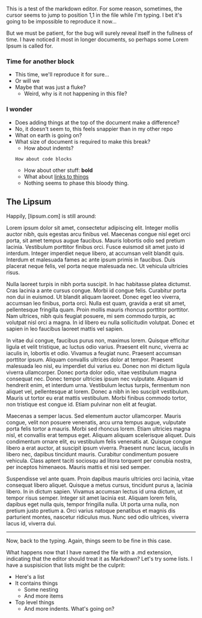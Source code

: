 This is a test of the markdown editor. For some reason, sometimes, the cursor seems to jump to position 1,1 in the file while I'm typing. I bet it's going to be impossible to reproduce it now…

But we must be patient, for the bug will surely reveal itself in the fullness of time. I have noticed it most in longer documents, so perhaps some Lorem Ipsum is called for.

### Time for another block
- This time, we'll reproduce it for sure…
- Or will we
- Maybe that was just a fluke?
  - Weird, why is it not happening in this file?

### I wonder

- Does adding things at the top of the document make a difference?
- No, it doesn't seem to, this feels snappier than in my other repo
- What on earth is going on?
- What size of document is required to make this break?
  - How about indents?
  ```
  How about code blocks
  ```
  - How about other stuff: **bold**
  - What about [links to things](google.com)
  - Nothing seems to phase this bloody thing.

## The Lipsum
Happily, [lipsum.com] is still around:

Lorem ipsum dolor sit amet, consectetur adipiscing elit. Integer mollis auctor nibh, quis egestas arcu finibus vel. Maecenas congue nisl eget orci porta, sit amet tempus augue faucibus. Mauris lobortis odio sed pretium lacinia. Vestibulum porttitor finibus orci. Fusce euismod sit amet justo id interdum. Integer imperdiet neque libero, at accumsan velit blandit quis. Interdum et malesuada fames ac ante ipsum primis in faucibus. Duis placerat neque felis, vel porta neque malesuada nec. Ut vehicula ultricies risus.

Nulla laoreet turpis in nibh porta suscipit. In hac habitasse platea dictumst. Cras lacinia a ante cursus congue. Morbi id congue felis. Curabitur porta non dui in euismod. Ut blandit aliquam laoreet. Donec eget leo viverra, accumsan leo finibus, porta orci. Nulla est quam, gravida a erat sit amet, pellentesque fringilla quam. Proin mollis mauris rhoncus porttitor porttitor. Nam ultrices, nibh quis feugiat posuere, mi sem commodo turpis, ac volutpat nisl orci a magna. In id libero eu nulla sollicitudin volutpat. Donec et sapien in leo faucibus laoreet mattis vel sapien.

In vitae dui congue, faucibus purus non, maximus lorem. Quisque efficitur ligula et velit tristique, ac luctus odio varius. Praesent elit nunc, viverra ac iaculis in, lobortis et odio. Vivamus a feugiat nunc. Praesent accumsan porttitor ipsum. Aliquam convallis ultrices dolor at tempor. Praesent malesuada leo nisl, eu imperdiet dui varius eu. Donec non mi dictum ligula viverra ullamcorper. Donec porta dolor odio, vitae vestibulum magna consequat nec. Donec tempor ultricies ipsum nec vulputate. Aliquam id hendrerit enim, et interdum urna. Vestibulum lectus turpis, fermentum non aliquet vel, pellentesque at lorem. Donec a nibh in leo suscipit vestibulum. Mauris ut tortor eu erat mattis vestibulum. Morbi finibus commodo tortor, non tristique est congue id. Etiam pulvinar non elit at feugiat.

Maecenas a semper lacus. Sed elementum auctor ullamcorper. Mauris congue, velit non posuere venenatis, arcu urna tempus augue, vulputate porta felis tortor a mauris. Morbi sed rhoncus lorem. Etiam ultricies magna nisl, et convallis erat tempus eget. Aliquam aliquam scelerisque aliquet. Duis condimentum ornare elit, eu vestibulum felis venenatis at. Quisque congue libero a erat auctor, at suscipit ipsum viverra. Praesent nunc lacus, iaculis in libero nec, dapibus tincidunt mauris. Curabitur condimentum posuere vehicula. Class aptent taciti sociosqu ad litora torquent per conubia nostra, per inceptos himenaeos. Mauris mattis et nisi sed semper.

Suspendisse vel ante quam. Proin dapibus mauris ultricies orci lacinia, vitae consequat libero aliquet. Quisque a metus cursus, tincidunt purus a, lacinia libero. In in dictum sapien. Vivamus accumsan lectus id urna dictum, ut tempor risus semper. Integer sit amet lacinia est. Aliquam lorem felis, dapibus eget nulla quis, tempor fringilla nulla. Ut porta urna nulla, non pretium justo pretium a. Orci varius natoque penatibus et magnis dis parturient montes, nascetur ridiculus mus. Nunc sed odio ultrices, viverra lacus id, viverra dui.

--- 
Now, back to the typing. Again, things seem to be fine in this case.

What happens now that I have named the file with a .md extension, indicating that the editor should treat it as Markdown? Let's try some lists. I have a suspisicion that lists might be the culprit:

- Here's a list
- It contains things
  - Some nesting
  - And more items
- Top level things
  - And more indents. What's going on? 
